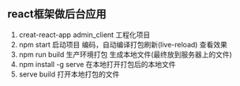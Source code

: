 

## react框架做后台应用

1. creat-react-app admin_client 工程化项目
2. npm start 启动项目 编码，自动编译打包刷新(live-reload) 查看效果
3. npm run build 生产环境打包 生成本地文件(最终放到服务器上的文件)
4. npm install -g serve 在本地打开打包后的本地文件
5. serve build 打开本地打包的文件